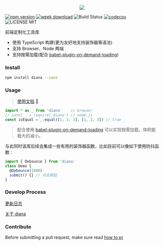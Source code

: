 <div align="center">
  <img src="http://oqhtscus0.bkt.clouddn.com/dcce7b9509a0e23f91d8cd2aa3ecffd3.jpg-200">
</div>

[![npm version](https://badge.fury.io/js/diana.svg)](https://badge.fury.io/js/diana) [![week download](https://img.shields.io/npm/dw/diana.svg)](https://www.npmjs.com/package/diana) ![Build Status](https://travis-ci.org/MuYunyun/diana.svg?branch=master) [![codecov](https://codecov.io/gh/MuYunyun/diana/branch/master/graph/badge.svg)](https://codecov.io/gh/MuYunyun/diana) ![LICENSE MIT](https://img.shields.io/npm/l/diana.svg)

前端定制化工具库

* 使用 TypeScript 构建(更为友好地支持装饰器等语法)
* 支持 Browser、Node 两端
* 支持按需加载(配合 [babel-plugin-on-demand-loading](https://github.com/demos-platform/babel-plugin-on-demand-loading))

### Install

```bash
npm install diana --save
```

### Usage

> [使用文档](http://muyunyun.cn/diana/) :tada:

```js
import * as _ from 'diana'    // browser
// const _ = require('diana') // node.js
const isEqual = _.equal([1, 2, 3], [1, 2, 3]) // true
```

> 配合使用 [babel-plugin-on-demand-loading](https://github.com/demos-platform/babel-plugin-on-demand-loading) 可以实现按需加载，体积能极大的减小。

与此同时该库后续会集成一些有用的装饰器函数，比如目前可以像如下使用防抖函数：

```js
import { Debounce } from 'diana'
class Demo {
  @Debounce(1000)
  submit() {} // 点击按钮
}
```

### Develop Process

[更新日志](https://github.com/MuYunyun/diana/blob/master/CHANGELOG.md)

[关于 diana](https://github.com/MuYunyun/diana/issues/1)

### Contribute

Before submitting a pull request, make sure read [how to pr](https://github.com/MuYunyun/diana/blob/master/.github/PULL_REQUEST_TEMPLATE.md)
